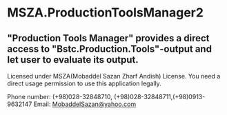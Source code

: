 # MSZA.ProductionToolsManager2
"Production Tools Manager" provides a direct access to "Bstc.Production.Tools"-output and let user to evaluate its output.
---------------
Licensed under MSZA(Mobaddel Sazan Zharf Andish) License.
You need a direct usage permission to use this application legally.

Phone number: (+98)028-32848710, (+98)028-32848711,(+98)0913-9632147
Email: MobaddelSazan@yahoo.com
